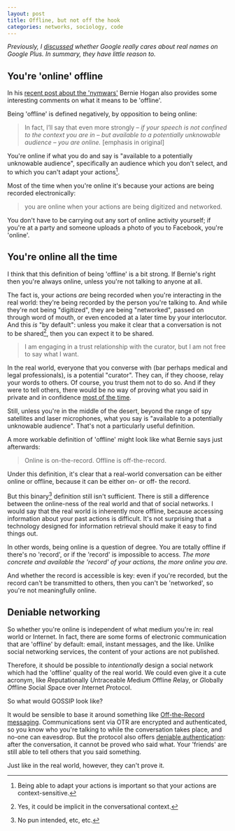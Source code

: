 ```yaml
---
layout: post
title: Offline, but not off the hook
categories: networks, sociology, code
---
```


*Previously, I [discussed](http://adamobeng.com/real-names/) whether Google really cares about real names on Google Plus. In summary, they have little reason to.*

## You're 'online' offline

In his [recent post about the 'nymwars'](http://socialmediacollective.org/2011/08/08/real-name-sites-are-necessarily-inadequate-for-free-speech/) Bernie Hogan also provides some interesting comments on what it means to be 'offline'.

Being 'offline' is defined negatively, by opposition to being online:

>	In fact, I’ll say that even more strongly – *if your speech is not confined to the context you are in – but available to a potentially unknowable audience – you are online.* [emphasis in original]

You're online if what you do and say is "available to a potentially unknowable audience", specifically an audience which you don't select, and to which you can't adapt your actions[^1]. 

Most of the time when you're online it's because your actions are being recorded electronically:

>	 you are online when your actions are being digitized and networked.

You don't have to be carrying out any sort of online activity yourself; if you're at a party and someone uploads a photo of you to Facebook, you're 'online'.


## You're online all the time

I think that this definition of being 'offline' is a bit strong. If Bernie's right then you're always online, unless you're not talking to anyone at all. 

The fact is, your actions *are* being recorded when you're interacting in the real world: they're being recorded by the person you're talking to. And while they're not being "digitized", they are being "networked", passed on through word of mouth, or even encoded at a later time by your interlocutor. And this *is* "by default": unless you make it clear that a conversation is not to be shared[^2], then you can expect it to be shared.

>	 I am engaging in a trust relationship with the curator, but I am not free to say what I want. 

In the real world, everyone that you converse with (bar perhaps medical and legal professionals), is a potential "curator". They can, if they choose, relay your words to others. Of course, you trust them not to do so. And if they were to tell others, there would be no way of proving what you said in private and in confidence [most of the time](http://www.guardian.co.uk/politics/2010/apr/28/gordon-brown-bigoted-woman).

Still, unless you're in the middle of the desert, beyond the range of spy satellites and laser microphones, what you say is "available to a potentially unknowable audience". That's not a particularly useful definition.

A more workable definition of 'offline' might look like what Bernie says just afterwards:

>	 Online is on-the-record. Offline is off-the-record.

Under this definition, it's clear that a real-world conversation can be either online or offline, because it can be either on- or off- the record.

But this binary[^3] definition still isn't sufficient. There is still a difference between the online-ness of the real world and that of social networks. I would say that the real world is inherently more offline, because accessing information about your past actions is difficult. It's not surprising that a technology designed for information retrieval should make it easy to find things out.

In other words, being online is a question of degree. You are totally offline if there's no 'record', or if the 'record' is impossible to access. *The more concrete and available the 'record' of your actions, the more online you are.*

And whether the record is accessible is key: even if you're recorded, but the record can't be transmitted to others, then you can't be 'networked', so you're not meaningfully online.


## Deniable networking

So whether you're online is independent of what medium you're in: real world or Internet. In fact, there are some forms of electronic communication that are 'offline' by default: email, instant messages, and the like. Unlike social networking services, the content of your actions are not published.

Therefore, it should be possible to *intentionally* design a social network which had the 'offline' quality of the real world. We could even give it a cute acronym, like *R*eputationally *U*ntraceable *M*edium *O*ffline *R*elay, or *G*lobally *O*ffline *S*ocial *S*pace over *I*nternet *P*rotocol.

So what would GOSSIP look like?

It would be sensible to base it around something like [Off-the-Record messaging](http://en.wikipedia.org/wiki/Off_the_record_messaging). Communications sent via OTR are encrypted and authenticated, so you know who you're talking to while the conversation takes place, and no-one can eavesdrop. But the protocol also offers [deniable authentication](http://en.wikipedia.org/wiki/Deniable_authentication): after the conversation, it cannot be proved who said what. Your 'friends' are still able to tell others that you said something. 

Just like in the real world, however, they can't prove it.


[^1]: Being able to adapt your actions is important so that your actions are context-sensitive.
[^2]: Yes, it could be implicit in the conversational context.
[^3]: No pun intended, etc, etc.

